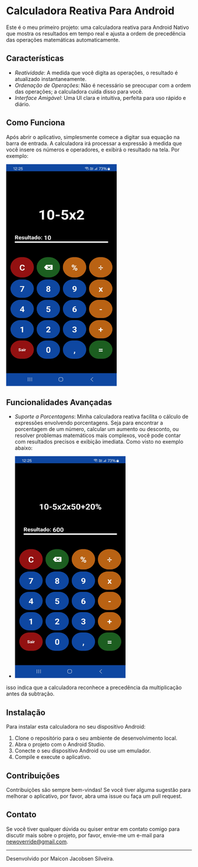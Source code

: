 # Calculadora Reativa Para Android

Este é o meu primeiro projeto: uma calculadora reativa para Android Nativo que mostra os resultados em tempo real e ajusta a ordem de precedência das operações matemáticas automaticamente.

## Características

- *Reatividade*: A medida que você digita as operações, o resultado é atualizado instantaneamente.
- *Ordenação de Operações*: Não é necessário se preocupar com a ordem das operações; a calculadora cuida disso para você.
- *Interface Amigável*: Uma UI clara e intuitiva, perfeita para uso rápido e diário.

## Como Funciona

Após abrir o aplicativo, simplesmente comece a digitar sua equação na barra de entrada. A calculadora irá processar a expressão à medida que você insere os números e operadores, e exibirá o resultado na tela. Por exemplo:

<img src="/Ordem%20De%20Precedência.jpg" width="300" height="600">

## Funcionalidades Avançadas

- *Suporte a Porcentagens*: Minha calculadora reativa facilita o cálculo de expressões envolvendo porcentagens. Seja para encontrar a porcentagem de um número, calcular um aumento ou desconto, ou resolver problemas matemáticos mais complexos, você pode contar com resultados precisos e exibição imediata. Como visto no exemplo abaixo:

- <img src="/Reativa.jpg" width="300" height="600">

isso indica que a calculadora reconhece a precedência da multiplicação antes da subtração.

## Instalação

Para instalar esta calculadora no seu dispositivo Android:

1. Clone o repositório para o seu ambiente de desenvolvimento local.
2. Abra o projeto com o Android Studio.
3. Conecte o seu dispositivo Android ou use um emulador.
4. Compile e execute o aplicativo.

## Contribuições

Contribuições são sempre bem-vindas! Se você tiver alguma sugestão para melhorar o aplicativo, por favor, abra uma issue ou faça um pull request.

## Contato

Se você tiver qualquer dúvida ou quiser entrar em contato comigo para discutir mais sobre o projeto, por favor, envie-me um e-mail para newoverride@gmail.com.

---

Desenvolvido por Maicon Jacobsen Silveira.